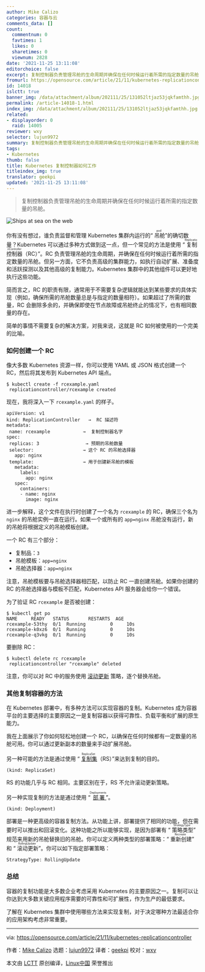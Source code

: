 ```yaml
---
author: Mike Calizo
categories: 容器与云
comments_data: []
count:
  commentnum: 0
  favtimes: 1
  likes: 0
  sharetimes: 0
  viewnum: 2828
date: '2021-11-25 13:11:08'
editorchoice: false
excerpt: 复制控制器负责管理吊舱的生命周期并确保在任何时候运行着所需的指定数量的吊舱。
fromurl: https://opensource.com/article/21/11/kubernetes-replicationcontroller
id: 14018
islctt: true
banner_img: /data/attachment/album/202111/25/131052ltjaz53jqkfamthh.jpg
permalink: /article-14018-1.html
index_img: /data/attachment/album/202111/25/131052ltjaz53jqkfamthh.jpg.thumb.jpg
related:
- displayorder: 0
  raid: 14005
reviewer: wxy
selector: lujun9972
summary: 复制控制器负责管理吊舱的生命周期并确保在任何时候运行着所需的指定数量的吊舱。
tags:
- Kubernetes
thumb: false
title: Kubernetes 复制控制器如何工作
titleindex_img: true
translator: geekpi
updated: '2021-11-25 13:11:08'
---
```



> 
> 复制控制器负责管理吊舱的生命周期并确保在任何时候运行着所需的指定数量的吊舱。
> 
> 
> 


![Ships at sea on the web](/data/attachment/album/202111/25/131052ltjaz53jqkfamthh.jpg "Ships at sea on the web")


你有没有想过，谁负责监督和管理 Kubernetes 集群内运行的“<ruby> 吊舱 <rt>  pod </rt></ruby>”的确切数量？Kubernetes 可以通过多种方式做到这一点，但一个常见的方法是使用 “<ruby> 复制控制器 <rt>  ReplicationController </rt></ruby>（RC）”。RC 负责管理吊舱的生命周期，并确保在任何时候运行着所需的指定数量的吊舱。但另一方面，它不负责高级的集群能力，如执行自动扩展、准备度和活跃探测以及其他高级的复制能力。Kubernetes 集群中的其他组件可以更好地执行这些功能。


简而言之，RC 的职责有限，通常用于不需要复杂逻辑就能达到某些要求的具体实现（例如，确保所需的吊舱数量总是与指定的数量相符）。如果超过了所需的数量，RC 会删除多余的，并确保即使在节点故障或吊舱终止的情况下，也有相同数量的存在。


简单的事情不需要复杂的解决方案，对我来说，这就是 RC 如何被使用的一个完美的比喻。


### 如何创建一个 RC


像大多数 Kubernetes 资源一样，你可以使用 YAML 或 JSON 格式创建一个 RC，然后将其发布到 Kubernetes API 端点。



```
$ kubectl create -f rcexample.yaml
 replicationcontroller/rcexample created

```

现在，我将深入一下 `rcexample.yaml` 的样子。



```
apiVersion: v1
kind: ReplicationController   →  RC 描述符    
metadata:
 name: rcexample            →  复制控制器名字              
spec:
 replicas: 3                 → 预期的吊舱数量      
 selector:                  → 这个 RC 的吊舱选择器
   app: nginx                        
 template:                  → 用于创建新吊舱的模板    
   metadata:                        
     labels:                        
       app: nginx                    
   spec:                            
     containers:                    
     - name: nginx                  
       image: nginx

```

进一步解释，这个文件在执行时创建了一个名为 `rcexample` 的 RC，确保三个名为 `nginx` 的吊舱实例一直在运行。如果一个或所有的 `app=nginx` 吊舱没有运行，新的吊舱将根据定义的吊舱模板创建。


一个 RC 有三个部分：


* 复制品：`3`
* 吊舱模板：`app=nginx`
* 吊舱选择器：`app=nginx`


注意，吊舱模板要与吊舱选择器相匹配，以防止 RC 一直创建吊舱。如果你创建的 RC 的吊舱选择器与模板不匹配，Kubernetes API 服务器会给你一个错误。


为了验证 RC `rcexample` 是否被创建：



```
$ kubectl get po
NAME     READY   STATUS       RESTARTS  AGE
rcexample-53thy  0/1  Running         0     10s
rcexample-k0xz6  0/1  Running         0     10s
rcexample-q3vkg  0/1  Running         0     10s

```

要删除 RC：



```
$ kubectl delete rc rcexample
 replicationcontroller "rcexample" deleted

```

注意，你可以对 RC 中的服务使用 [滚动更新](https://kubernetes.io/docs/tutorials/kubernetes-basics/update/update-intro/) 策略，逐个替换吊舱。


### 其他复制容器的方法


在 Kubernetes 部署中，有多种方法可以实现容器的复制。Kubernetes 成为容器平台的主要选择的主要原因之一是复制容器以获得可靠性、负载平衡和扩展的原生能力。


我在上面展示了你如何轻松地创建一个 RC，以确保在任何时候都有一定数量的吊舱可用。你可以通过更新副本的数量来手动扩展吊舱。


另一种可能的方法是通过使用 “<ruby> <a href="https://kubernetes.io/docs/concepts/workloads/controllers/replicaset/">  复制集 </a> <rt>  ReplicaSet </rt></ruby>（RS）”来达到复制的目的。



```
(kind: ReplicaSet)

```

RS 的功能几乎与 RC 相同。主要区别在于，RS 不允许滚动更新策略。


另一种实现复制的方法是通过使用 “<ruby> <a href="https://kubernetes.io/docs/concepts/workloads/controllers/deployment/">  部署 </a> <rt>  Deployments </rt></ruby>”。



```
(kind: Deployment)

```

部署是一种更高级的容器复制方法。从功能上讲，部署提供了相同的功能，但在需要时可以推出和回滚变化。这种功能之所以能够实现，是因为部署有 “<ruby> 策略类型 <rt>  StrategyType </rt></ruby>” 规范来用新的吊舱替换旧的吊舱。你可以定义两种类型的部署策略：“<ruby> 重新创建 <rt>  Recreate </rt></ruby>” 和 “<ruby> 滚动更新 <rt>  RollingUpdate </rt></ruby>”。你可以如下指定部署策略：



```
StrategyType: RollingUpdate

```

### 总结


容器的复制功能是大多数企业考虑采用 Kubernetes 的主要原因之一。复制可以让你达到大多数关键应用程序需要的可靠性和可扩展性，作为生产的最低要求。


了解在 Kubernetes 集群中使用哪些方法来实现复制，对于决定哪种方法最适合你的应用架构考虑非常重要。




---


via: <https://opensource.com/article/21/11/kubernetes-replicationcontroller>


作者：[Mike Calizo](https://opensource.com/users/mcalizo) 选题：[lujun9972](https://github.com/lujun9972) 译者：[geekpi](https://github.com/geekpi) 校对：[wxy](https://github.com/wxy)


本文由 [LCTT](https://github.com/LCTT/TranslateProject) 原创编译，[Linux中国](https://linux.cn/) 荣誉推出